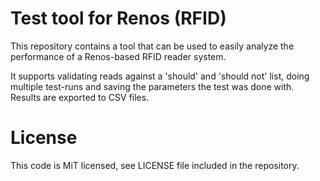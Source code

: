 # Test tool for Renos (RFID)
This repository contains a tool that can be used to easily analyze the performance of a Renos-based RFID reader system.

It supports validating reads against a 'should' and 'should not' list, doing multiple test-runs and saving the parameters the test was done with. Results are exported to CSV files.

# License
This code is MiT licensed, see LICENSE file included in the repository.
